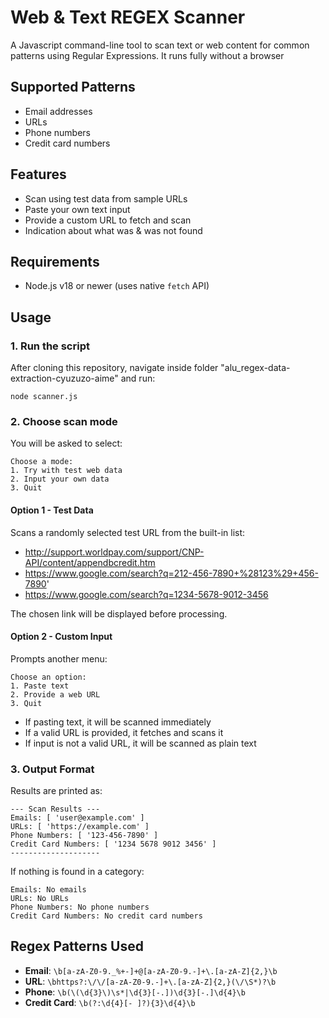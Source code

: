 # Web & Text REGEX Scanner

A Javascript command-line tool to scan text or web content for common patterns using Regular Expressions. It runs fully without a browser

## Supported Patterns

- Email addresses
- URLs
- Phone numbers
- Credit card numbers

## Features

- Scan using test data from sample URLs
- Paste your own text input
- Provide a custom URL to fetch and scan
- Indication about what was & was not found

## Requirements

- Node.js v18 or newer (uses native `fetch` API)

## Usage

### 1. Run the script

After cloning this repository, navigate inside folder "alu_regex-data-extraction-cyuzuzo-aime" and run:

    node scanner.js

### 2. Choose scan mode

You will be asked to select:

    Choose a mode:
    1. Try with test web data
    2. Input your own data
    3. Quit

#### Option 1 - Test Data

Scans a randomly selected test URL from the built-in list:

- http://support.worldpay.com/support/CNP-API/content/appendbcredit.htm
- https://www.google.com/search?q=212-456-7890+%28123%29+456-7890'
- https://www.google.com/search?q=1234-5678-9012-3456

The chosen link will be displayed before processing.

#### Option 2 - Custom Input

Prompts another menu:

    Choose an option:
    1. Paste text
    2. Provide a web URL
    3. Quit

- If pasting text, it will be scanned immediately
- If a valid URL is provided, it fetches and scans it
- If input is not a valid URL, it will be scanned as plain text

### 3. Output Format

Results are printed as:

    --- Scan Results ---
    Emails: [ 'user@example.com' ]
    URLs: [ 'https://example.com' ]
    Phone Numbers: [ '123-456-7890' ]
    Credit Card Numbers: [ '1234 5678 9012 3456' ]
    --------------------

If nothing is found in a category:

    Emails: No emails
    URLs: No URLs
    Phone Numbers: No phone numbers
    Credit Card Numbers: No credit card numbers

## Regex Patterns Used

- **Email**: `\b[a-zA-Z0-9._%+-]+@[a-zA-Z0-9.-]+\.[a-zA-Z]{2,}\b`
- **URL**: `\bhttps?:\/\/[a-zA-Z0-9.-]+\.[a-zA-Z]{2,}(\/\S*)?\b`
- **Phone**: `\b(\(\d{3}\)\s*|\d{3}[-.])\d{3}[-.]\d{4}\b`
- **Credit Card**: `\b(?:\d{4}[- ]?){3}\d{4}\b`